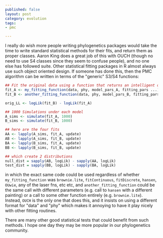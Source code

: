 ```yaml
---
published: false
layout: post
category: evolution
tags: 
- pmc

---
```



I really do wish more people writing phylogenetics packages would take the time to write standard statistical methods for their fits, and return them as proper classes.  Aaron King does a great job of this with OUCH (though no need to use S4 classes since they seem to confuse people), and no one else has followed suite. Other statistical fitting packages in R almost always use such object oriented design.  If someone has done this, then the PMC algorithm can be written in terms of the "generic" S3/S4 functions:


```r
## Fit the original data using a function that returns an intelligent object "fit" which has methods "simulate", "update", and "logLik"
fit_A <- my_fitting_function(data, phy, model_pars_A, fitting_pars ...)
fit_B <- another_fitting_function(data, phy, model_pars_B, fitting_pars ...)

orig_LL <- logLik(fit_B) - logLik(fit_A)

## 1000 Simulations under each model
A_sims <- simulate(fit_A, 1000)
B_sims <- simulate(fit_B, 1000)

## here are the four fits
AA <- lapply(A_sims, fit_A, update)
AB <- lapply(A_sims, fit_B, update)
BA <- lapply(B_sims, fit_A, update)
BB <- lapply(B_sims, fit_B, update)

## which create 2 distributions
null_dist = sapply(AB, logLik) - sapply(AA, logLik)
test_dist = sapply(BB, logLik) - sapply(BA, logLik)
```

in which the exact same code could be used regardless of whether `my_fitting_function` was `brownie.lite`, `fitContinuous`, `fitDiscrete`, `hansen`, `OUwie`, any of the laser fns, etc etc, and `another_fitting_function` could be the same call with different parameters (e.g. call to `hansen` with a different painting) or a call to some other function entirely (e.g. `brownie.lite`).  Instead, `OUCH` is the only one that does this, and it insists on using a different format for "data" and "phy" which makes it annoying to have it play nicely with other fitting routines. 

There are many other good statistical tests that could benefit from such methods. I hope one day they may be more popular in our phylogenetics community.  

